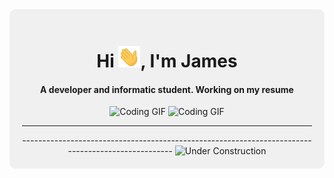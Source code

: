 <div align="center" style="background-color:#f0f0f0; padding:20px; border-radius:10px;">
  <h1 align="center">Hi <img width="35" src="https://github.com/1999AZZAR/1999AZZAR/blob/main/resources/img/waving.gif">, I'm James</h1>
  <h4 align="center">A developer and informatic student. Working on my resume</h4>

  <img src="https://github.com/TU-USUARIO/TU-REPOSITORIO/assets/NOMBRE-DEL-GIF.gif" alt="Coding GIF" width="300" />
<img src="https://dribbble.com/shots/15637256-coding?utm_source=Clipboard_Shot&utm_campaign=youstudio_works&utm_content=coding&utm_medium=Social_Share" alt="Coding GIF" width="300" />


  <hr>--------------------------------------------------------------------------------------------------</hr>
  
  <img src="https://github.com/user-attachments/assets/b250a967-79e3-4af9-ba83-12eb3e71c104" alt="Under Construction" width="300" />
</div>
